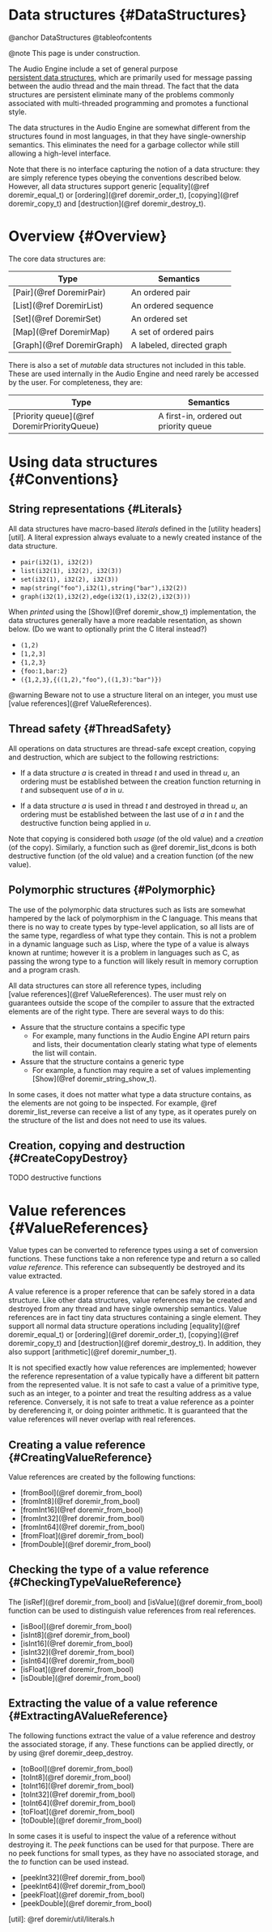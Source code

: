 
# Data structures {#DataStructures}

@anchor DataStructures
@tableofcontents

@note
    This page is under construction.

The Audio Engine include a set of general purpose
[persistent&nbsp;data&nbsp;structures][persistent], which are primarily used for
message passing between the audio thread and the main thread. The fact that the
data structures are persistent eliminate many of the problems commonly associated
with multi-threaded programming and promotes a functional style.

The data structures in the Audio Engine are somewhat different from the structures
found in most languages, in that they have single-ownership semantics. This
eliminates the need for a garbage collector while still allowing a high-level 
interface.

Note that there is no interface capturing the notion of a data structure: they are
simply reference types obeying the conventions described below. However, all data
structures support generic [equality](@ref doremir_equal_t) or 
[ordering](@ref doremir_order_t), [copying](@ref doremir_copy_t) and 
[destruction](@ref doremir_destroy_t).


# Overview {#Overview}

The core data structures are:

Type                           | Semantics
-------------------------------|------------------------------------------------------
[Pair](@ref DoremirPair)       | An ordered pair
[List](@ref DoremirList)       | An ordered sequence
[Set](@ref DoremirSet)         | An ordered set
[Map](@ref DoremirMap)         | A set of ordered pairs
[Graph](@ref DoremirGraph)     | A labeled, directed graph

There is also a set of *mutable* data structures not included in this table. These
are used internally in the Audio Engine and need rarely be accessed by the user. For
completeness, they are:

Type                                        | Semantics
--------------------------------------------|------------------------------------------------------
[Priority queue](@ref DoremirPriorityQueue) | A first-in, ordered out priority queue



# Using data structures {#Conventions}

## String representations {#Literals}

All data structures have macro-based *literals* defined in the [utility&nbsp;headers][util].
A literal expression always evaluate to a newly created instance of the data structure.

- `pair(i32(1), i32(2))`
- `list(i32(1), i32(2), i32(3))`
- `set(i32(1), i32(2), i32(3))`
- `map(string("foo"),i32(1),string("bar"),i32(2))`
- `graph(i32(1),i32(2),edge(i32(1),i32(2),i32(3)))`

When *printed* using the [Show](@ref doremir_show_t) implementation, the data
structures generally have a more readable resentation, as shown below. (Do we want to
optionally print the C literal instead?)

- `(1,2)`
- `[1,2,3]`
- `{1,2,3}`
- `{foo:1,bar:2}`
- `({1,2,3},{((1,2),"foo"),((1,3):"bar")})`

@warning
    Beware not to use a structure literal on an integer, you must use 
    [value references](@ref ValueReferences).
    

## Thread safety {#ThreadSafety}

All operations on data structures are thread-safe except creation, copying and
destruction, which are subject to the following restrictions:

* If a data structure *a* is created in thread *t* and used in thread *u*,
  an ordering must be established between the creation function returning
  in *t* and subsequent use of *a* in *u*.

* If a data structure *a* is used in thread *t* and destroyed in thread *u*,
  an ordering must be established between the last use of *a* in *t* and 
  the destructive function being applied in *u*.

Note that copying is considered both *usage* (of the old value) and a *creation*
(of the copy). Similarly, a function such as @ref doremir_list_dcons is both
destructive function (of the old value) and a creation function (of the new value).


## Polymorphic structures {#Polymorphic}

The use of the polymorphic data structures such as lists are somewhat hampered by
the lack of polymorphism in the C language. This means that there is no way to
create types by type-level application, so all lists are of the same type,
regardless of what type they contain. This is not a problem in a dynamic language
such as Lisp, where the type of a value is always known at runtime; however it is a
problem in languages such as C, as passing the wrong type to a function will likely
result in memory corruption and a program crash.

All data structures can store all reference types, including
[value&nbsp;references](@ref ValueReferences). The user must rely on guarantees
outside the scope of the compiler to assure that the extracted elements are of the
right type. There are several ways to do this:

* Assure that the structure contains a specific type
    * For example, many functions in the Audio Engine API return pairs and lists, their
      documentation clearly stating what type of elements the list will contain.
* Assure that the structure contains a generic type
    * For example, a function may require a set of values implementing [Show](@ref doremir_string_show_t).

In some cases, it does not matter what type a data structure contains, as the
elements are not going to be inspected. For example, @ref doremir_list_reverse can
receive a list of any type, as it operates purely on the structure of the list and
does not need to use its values.


## Creation, copying and destruction {#CreateCopyDestroy}

TODO destructive functions


# Value references {#ValueReferences}

Value types can be converted to reference types using a set of conversion
functions. These functions take a non reference type and return a so called *value
reference*. This reference can subsequently be destroyed and its value extracted.

A value reference is a proper reference that can be safely stored in a data
structure. Like other data structures, value references may be created and
destroyed from any thread and have single ownership semantics. Value references are
in fact tiny data structures containing a single element. They support all normal
data structure operations including [equality](@ref doremir_equal_t) or 
[ordering](@ref doremir_order_t), [copying](@ref doremir_copy_t) and 
[destruction](@ref doremir_destroy_t). 
In addition, they also support [arithmetic](@ref doremir_number_t).

It is not specified exactly how value references are implemented; however the
reference representation of a value typically have a different bit pattern from the
represented value. It is not safe to cast a value of a primitive type, such as an
integer, to a pointer and treat the resulting address as a value reference.
Conversely, it is not safe to treat a value reference as a pointer by dereferencing
it, or doing pointer arithmetic. It is guaranteed that the value references will
never overlap with real references. 

## Creating a value reference {#CreatingValueReference}

Value references are created by the following functions:

* [fromBool](@ref doremir_from_bool)
* [fromInt8](@ref doremir_from_bool)
* [fromInt16](@ref doremir_from_bool)
* [fromInt32](@ref doremir_from_bool)
* [fromInt64](@ref doremir_from_bool)
* [fromFloat](@ref doremir_from_bool)
* [fromDouble](@ref doremir_from_bool)


## Checking the type of a value reference {#CheckingTypeValueReference}

The [isRef](@ref doremir_from_bool) and [isValue](@ref doremir_from_bool) function
can be used to distinguish value references from real references.

* [isBool](@ref doremir_from_bool)
* [isInt8](@ref doremir_from_bool)
* [isInt16](@ref doremir_from_bool)
* [isInt32](@ref doremir_from_bool)
* [isInt64](@ref doremir_from_bool)
* [isFloat](@ref doremir_from_bool)
* [isDouble](@ref doremir_from_bool)

## Extracting the value of a value reference {#ExtractingAValueReference}

The following functions extract the value of a value reference and destroy the associated
storage, if any. These functions can be applied directly, or by using 
@ref doremir_deep_destroy.

* [toBool](@ref doremir_from_bool)
* [toInt8](@ref doremir_from_bool)
* [toInt16](@ref doremir_from_bool)
* [toInt32](@ref doremir_from_bool)
* [toInt64](@ref doremir_from_bool)
* [toFloat](@ref doremir_from_bool)
* [toDouble](@ref doremir_from_bool)

In some cases it is useful to inspect the value of a reference without destroying it.
The *peek* functions can be used for that purpose. There are no peek functions for
small types, as they have no associated storage, and the *to* function can be used instead.

* [peekInt32](@ref doremir_from_bool)
* [peekInt64](@ref doremir_from_bool)
* [peekFloat](@ref doremir_from_bool)
* [peekDouble](@ref doremir_from_bool)


[persistent]: http://en.wikipedia.org/wiki/Persistent_data_structure
[util]: @ref doremir/util/literals.h
